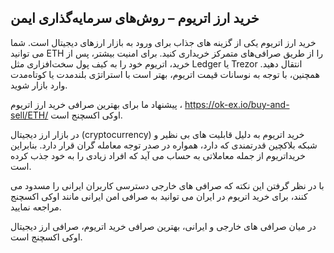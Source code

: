 

## خرید ارز اتریوم – روش‌های سرمایه‌گذاری ایمن

خرید ارز اتریوم یکی از گزینه‌ های جذاب برای ورود به بازار ارزهای دیجیتال است. شما می‌ توانید ETH را از طریق صرافی‌های متمرکز خریداری کنید. برای امنیت بیشتر، پس از خرید، اتریوم خود را به کیف پول سخت‌افزاری مثل Ledger یا Trezor انتقال دهید. همچنین، با توجه به نوسانات قیمت اتریوم، بهتر است با استراتژی بلندمدت یا کوتاه‌مدت وارد بازار شوید.

پیشنهاد ما برای بهترین صرافی خرید ارز اتریوم ، https://ok-ex.io/buy-and-sell/ETH/ اوکی اکسچنج است.

در بازار ارز دیجیتال (cryptocurrency) خرید اتریوم به دلیل قابلیت های بی نظیر و شبکه بلاکچین قدرتمندی که دارد، همواره در صدر توجه معامله گران قرار دارد. بنابراین خریداتریوم از جمله معاملاتی به حساب می آید که افراد زیادی را به خود جذب کرده است.

  

با در نظر گرفتن این نکته که صرافی های خارجی دسترسی کاربران ایرانی را مسدود می کنند، برای خرید اتریوم در ایران می توانید به صرافی امن ایرانی مانند اوکی اکسچنج مراجعه نمایید.

  

در میان صرافی های خارجی و ایرانی، بهترین صرافی خرید اتریوم، صرافی ارز دیجیتال اوکی اکسچنج است.
